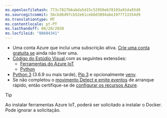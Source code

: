 ```yaml
---
ms.openlocfilehash: 773c7827b6abda5d15c52950eb78193a91da93d8
ms.sourcegitcommit: 56cbd6d97cb52e61ceb6d3894abe1977713354d9
ms.translationtype: MT
ms.contentlocale: pt-PT
ms.lasthandoff: 08/20/2020
ms.locfileid: "88684341"
---
```

* Uma conta Azure que inclui uma subscrição ativa. [Crie uma conta gratuita se](https://azure.microsoft.com/free/?WT.mc_id=A261C142F) ainda não tiver uma.
* [Código do Estúdio Visual,](https://code.visualstudio.com/)com as seguintes extensões:
    * [Ferramentas do Azure IoT](https://marketplace.visualstudio.com/items?itemName=vsciot-vscode.azure-iot-tools)
    * [Python](https://marketplace.visualstudio.com/items?itemName=ms-python.python)
* [Python 3](https://www.python.org/downloads/) (3.6.9 ou mais tarde), [Pip 3](https://pip.pypa.io/en/stable/installing/) e opcionalmente [venv](https://docs.python.org/3/library/venv.html).
* Se não completou o [movimento Detect e emite eventos](../../../detect-motion-emit-events-quickstart.md) de arranque rápido, então certifique-se de [configurar os recursos Azure](../../../detect-motion-emit-events-quickstart.md#set-up-azure-resources).

> [!TIP]
> Ao instalar ferramentas Azure IoT, poderá ser solicitado a instalar o Docker. Pode ignorar a solicitação.
